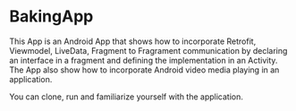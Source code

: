 # BakingApp
This App is an Android App that shows how to incorporate Retrofit, Viewmodel, LiveData, Fragment to Fragrament communication
by declaring an interface in a fragment and defining the implementation in an Activity.
The App also show how to incorporate Android video media playing in an application.

You can clone, run and familiarize yourself with the application.
